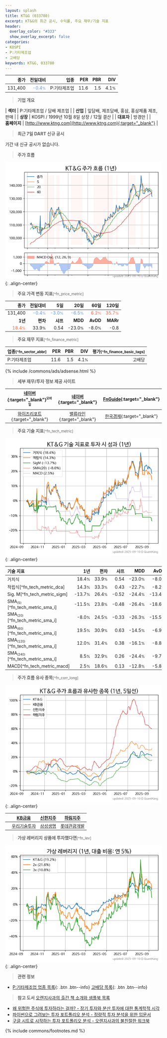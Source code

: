 ```yaml
---
layout: splash
title: KT&G (033780)
excerpt: KT&G의 최근 공시, 수익률, 주요 재무/기술 지표
header:
  overlay_color: "#333"
  show_overlay_excerpt: false
categories:
- KOSPI
- P:기타제조업
- 고배당
keywords: KT&G, 033780
---
```


| **종가** | **전일대비** | **업종** | **PER** | **PBR** | **DIV** |
| -------: | -----------: | -------: | ------: | ------: | ------: |
| 131,400 | <span style="color: cornflowerblue">-0.4<small>%</small></span> | P:기타제조업 | 11.6 | 1.5 | 4.1<small>%</small> |

<!-- more -->


> **기업 개요**<a id="company"></a>

| <span style="white-space:nowrap;">**섹터**</span> | P:기타제조업 / 담배 제조업 |
| <span style="white-space:nowrap;">**산업**</span> | 잎담배, 제조담배, 홍삼, 홍삼제품 제조, 판매 |
| <span style="white-space:nowrap;">**상장**</span> | KOSPI / 1999년 10월 8일 상장 / 12월 결산 |
| <span style="white-space:nowrap;">**대표자**</span> | 방경만 |
| <span style="white-space:nowrap;">**홈페이지**</span> | [http://www.ktng.com](http://www.ktng.com){:target="_blank"} |


> **최근 7일 DART 신규 공시**<a id="dart"></a>

기간 내 신규 공시가 없습니다.


> **주가 흐름**<a id="price"></a>

![033780](/stock/images/033780.png){: .align-center}


> **주요 가격 변동 지표**<small>[^fn_price_metric]</small>

| **종가** | **전일대비** | **5일** | **20일** | **60일** | **120일** |
| -------: | -----------: | ------: | -------: | -------: | --------: |
| 131,400 | <span style="color: cornflowerblue">-0.4<small>%</small></span> | <span style="color: cornflowerblue">-3.0<small>%</small></span> | <span style="color: cornflowerblue">-6.5<small>%</small></span> | <span style="color: tomato">6.2<small>%</small></span> | <span style="color: tomato">35.7<small>%</small></span> |
| **1년** | **편차** | **샤프** | **MDD** | **AvDD** | **MARr** |
| <span style="color: tomato">18.4<small>%</small></span> | 33.9<small>%</small> | 0.54 | -23.0<small>%</small> | -8.0<small>%</small> | -0.8 |


> **주요 재무 지표**<small>[^fn_finance_metric]</small>

| **업종**<small>[^fn_sector_abbr]</small> | **PER** | **PBR** | **DIV** | **평가**<small>[^fn_finance_basic_tags]</small> |
| :--------------------------------------- | ------: | ------: | ------: | ----------------------------------------------: |
| P:기타제조업 | 11.6 | 1.5 | 4.1<small>%</small> | 고배당 |



{% include /commons/ads/adsense.html %}

> **세부 재무/투자 정보 제공 사이트**

| [네이버](https://m.stock.naver.com/domestic/stock/033780/finance/summary){:target="_blank"}<sup><small>모바일</small></sup> | [네이버](https://finance.naver.com/item/coinfo.naver?code=033780){:target="_blank"} | [FnGuide](https://comp.fnguide.com/SVO2/ASP/SVD_Invest.asp?gicode=A033780&MenuYn=Y){:target="_blank"} |
| :---: | :---: | :---: |
| [와이즈리포트](https://comp.wisereport.co.kr/company/c1040001.aspx?cmp_cd=033780){:target="_blank"} | [밸류라인](https://www.valueline.co.kr/finance/summary/033780){:target="_blank"} | [한국경제](https://markets.hankyung.com/stock/033780/financial-summary){:target="_blank"} |


> **주요 기술 지표**<small>[^fn_tech_metric]</small>


![033780](/stock/images/033780_tech.png){: .align-center}

| **기술 지표** | **1년** | **편차** | **샤프** | **MDD** | **AvDD** |
| :------------ | ------: | -----------: | -------: | ------: | -------: |
| 거치식 | 18.4<small>%</small> | 33.9<small>%</small> | 0.54 | -23.0<small>%</small> | -8.0<small>%</small> |
| 적립식[^fn_tech_metric_dca] | 14.3<small>%</small> | 33.3<small>%</small> | 0.43 | -22.7<small>%</small> | -8.2<small>%</small> |
| Sig. M[^fn_tech_metric_sigm] | -13.7<small>%</small> | 26.4<small>%</small> | -0.52 | -24.4<small>%</small> | -13.4<small>%</small> |
| SMA<small><sub>(5)</sub></small>[^fn_tech_metric_sma_i] | -11.5<small>%</small> | 23.8<small>%</small> | -0.48 | -26.4<small>%</small> | -18.6<small>%</small> |
| SMA<small><sub>(20)</sub></small>[^fn_tech_metric_sma_i] | -8.0<small>%</small> | 24.5<small>%</small> | -0.33 | -26.3<small>%</small> | -15.5<small>%</small> |
| SMA<small><sub>(60)</sub></small>[^fn_tech_metric_sma_i] | 19.5<small>%</small> | 30.9<small>%</small> | 0.63 | -14.5<small>%</small> | -6.9<small>%</small> |
| SMA<small><sub>(120)</sub></small>[^fn_tech_metric_sma_i] | 12.0<small>%</small> | 31.4<small>%</small> | 0.38 | -16.1<small>%</small> | -8.8<small>%</small> |
| SMA<small><sub>(240)</sub></small>[^fn_tech_metric_sma_i] | 8.5<small>%</small> | 32.9<small>%</small> | 0.26 | -24.4<small>%</small> | -9.7<small>%</small> |
| MACD[^fn_tech_metric_macd] | 2.5<small>%</small> | 18.6<small>%</small> | 0.13 | -12.8<small>%</small> | -5.8<small>%</small> |


> **주가 흐름 유사 종목**<a id="corr"></a><small>[^fn_corr_long]</small>

![033780](/stock/images/033780_corr.png){: .align-center}

|       | [KB금융](/105560/) | [신한지주](/055550/) | [하림지주](/003380/) |
| :---: | :------------------------------------: | :------------------------------------: | :------------------------------------: |
|       | [우리기술투자](/041190/) | [삼성생명](/032830/) | [롯데관광개발](/032350/) |


> **가상 레버리지 상품에 투자했다면**<a id="2x"></a><small>[^fn_lev]</small>

![033780](/stock/images/033780_2x.png){: .align-center}


> **관련 정보**

- [P:기타제조업 업종 목록](/stats/sector/kospi_업종_기타제조업_종목/){: .btn .btn--info} [고배당 목록](/fn/fn_high_div/){: .btn .btn--info}

> **참고 도서** [오렌지사과의 출간 책 소개와 샘플북 목록](https://kongdori.tistory.com/691)

- [왜 위험한 주식에 투자하라는 걸까? - 장기 투자와 분산 투자에 대한 통계학적 시각](https://kongdori.tistory.com/421)
- [파이썬으로 그려보는 투자 포트폴리오 분석  - 정량적 투자 분석을 위한 입문서](https://kongdori.tistory.com/643)
- [구글 시트로 시작하는 투자 포트폴리오 분석 - 오렌지사과의 불친절한 워크북](https://kongdori.tistory.com/449)


{% include commons/footnotes.md %}